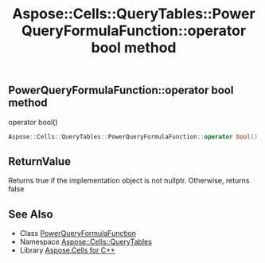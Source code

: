 ﻿---
title: Aspose::Cells::QueryTables::PowerQueryFormulaFunction::operator bool method
linktitle: operator bool
second_title: Aspose.Cells for C++ API Reference
description: 'Aspose::Cells::QueryTables::PowerQueryFormulaFunction::operator bool method. operator bool() in C++.'
type: docs
weight: 400
url: /cpp/aspose.cells.querytables/powerqueryformulafunction/operator_bool/
---
## PowerQueryFormulaFunction::operator bool method


operator bool()

```cpp
Aspose::Cells::QueryTables::PowerQueryFormulaFunction::operator bool() const
```


## ReturnValue

Returns true if the implementation object is not nullptr. Otherwise, returns false

## See Also

* Class [PowerQueryFormulaFunction](../)
* Namespace [Aspose::Cells::QueryTables](../../)
* Library [Aspose.Cells for C++](../../../)
